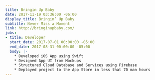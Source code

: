 ```yaml
---
title: Bringin Up Baby
date: 2017-11-19 03:36:00 -06:00
display_title: Bringin’ Up Baby
subtitle: Never Miss a Moment
link: http://bringinupbaby.com/
jobs:
- title: Developer
  start_date: 2017-07-01 00:00:00 -05:00
  end_date: 2017-08-31 00:00:00 -05:00
  body: |-
    * Developed iOS App using Swift
    * Designed App UI from Mockups
    * Structured Cloud Database and Services using Firebase
    * Deployed project to the App Store in less that 70 man hours
---
```


